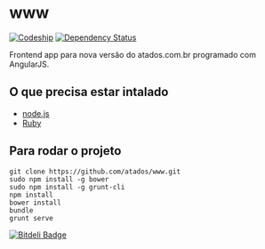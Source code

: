 www
==============

[![Codeship](https://www.codeship.io/projects/ee40fd70-a87c-0131-8655-063dfab0229a/status)](https://codeship.io/projects/19144)
[![Dependency Status](https://gemnasium.com/atados/www.png)](https://gemnasium.com/atados/www)

Frontend app para nova versão do atados.com.br programado com AngularJS.

## O que precisa estar intalado
- [node.js](http://nodejs.org)
- [Ruby](http://ruby-lang.org)

## Para rodar o projeto

	git clone https://github.com/atados/www.git
	sudo npm install -g bower
	sudo npm install -g grunt-cli
	npm install
	bower install
	bundle
	grunt serve


[![Bitdeli Badge](https://d2weczhvl823v0.cloudfront.net/atados/www/trend.png)](https://bitdeli.com/free "Bitdeli Badge")

